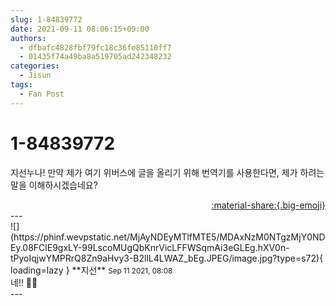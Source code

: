 ```yaml
---
slug: 1-84839772
date: 2021-09-11 08:06:15+09:00
authors:
  - dfbafc4828fbf79fc18c36fe85110ff7
  - 01435f74a49ba8a519705ad242348232
categories:
  - Jisun
tags:
  - Fan Post
---
```


# 1-84839772

<div class="post-container" markdown="1">
<div class="content-container md-sidebar__scrollwrap" markdown="1">

지선누나! 만약 제가 여기 위버스에 글을 올리기 위해 번역기를 사용한다면, 제가 하려는 말을 이해하시겠습네요?

</div>
</div>

<div style="text-align: right;" markdown="1">
<a href="https://weverse.io/fromis9/fanpost/1-84839772" style="text-align: right;">:material-share:{.big-emoji}</a>
</div>
---

<div class="comments-container md-sidebar__scrollwrap" markdown="1">
<div class="comment" markdown="1">
<div class='id-container' markdown="1">
![](https://phinf.wevpstatic.net/MjAyNDEyMTlfMTE5/MDAxNzM0NTgzMjY0NDEy.08FClE9gxLY-99LscoMUgQbKnrVicLFFWSqmAi3eGLEg.hXV0n-tPyoIqjwYMPRrQ8Zn9aHvy3-B2llL4LWAZ_bEg.JPEG/image.jpg?type=s72){ loading=lazy }
**<span class="artist">지선</span>** <small>Sep 11 2021, 08:08</small><br>
</div>
<div class='comment-body' markdown="1">
네!! 👍🏻
</div>
</div>
</div>
---
